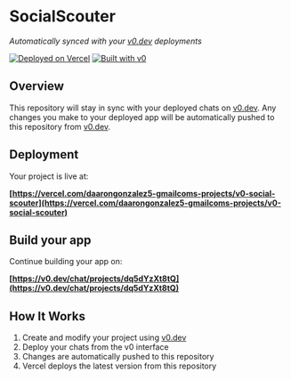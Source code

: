 # SocialScouter

*Automatically synced with your [v0.dev](https://v0.dev) deployments*

[![Deployed on Vercel](https://img.shields.io/badge/Deployed%20on-Vercel-black?style=for-the-badge&logo=vercel)](https://vercel.com/daarongonzalez5-gmailcoms-projects/v0-social-scouter)
[![Built with v0](https://img.shields.io/badge/Built%20with-v0.dev-black?style=for-the-badge)](https://v0.dev/chat/projects/dq5dYzXt8tQ)

## Overview

This repository will stay in sync with your deployed chats on [v0.dev](https://v0.dev).
Any changes you make to your deployed app will be automatically pushed to this repository from [v0.dev](https://v0.dev).

## Deployment

Your project is live at:

**[https://vercel.com/daarongonzalez5-gmailcoms-projects/v0-social-scouter](https://vercel.com/daarongonzalez5-gmailcoms-projects/v0-social-scouter)**

## Build your app

Continue building your app on:

**[https://v0.dev/chat/projects/dq5dYzXt8tQ](https://v0.dev/chat/projects/dq5dYzXt8tQ)**

## How It Works

1. Create and modify your project using [v0.dev](https://v0.dev)
2. Deploy your chats from the v0 interface
3. Changes are automatically pushed to this repository
4. Vercel deploys the latest version from this repository